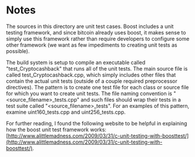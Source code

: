 # Notes
The sources in this directory are unit test cases.  Boost includes a
unit testing framework, and since bitcoin already uses boost, it makes
sense to simply use this framework rather than require developers to
configure some other framework (we want as few impediments to creating
unit tests as possible).

The build system is setup to compile an executable called "test_Cryptocashback"
that runs all of the unit tests.  The main source file is called
test_Cryptocashback.cpp, which simply includes other files that contain the
actual unit tests (outside of a couple required preprocessor
directives).  The pattern is to create one test file for each class or
source file for which you want to create unit tests.  The file naming
convention is "<source_filename>_tests.cpp" and such files should wrap
their tests in a test suite called "<source_filename>_tests".  For an
examples of this pattern, examine uint160_tests.cpp and
uint256_tests.cpp.

For further reading, I found the following website to be helpful in
explaining how the boost unit test framework works:
[http://www.alittlemadness.com/2009/03/31/c-unit-testing-with-boosttest/](http://www.alittlemadness.com/2009/03/31/c-unit-testing-with-boosttest/).